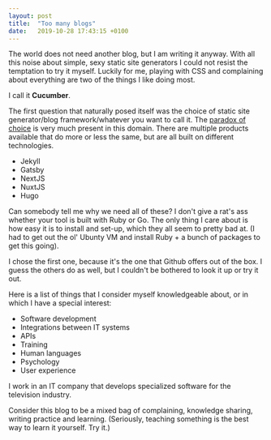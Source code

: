 ```yaml
---
layout: post
title:  "Too many blogs"
date:   2019-10-28 17:43:15 +0100
---
```

The world does not need another blog, but I am writing it anyway. With all this noise about simple, sexy static site generators I could not resist the temptation to try it myself. Luckily for me, playing with CSS and complaining about everything are two of the things I like doing most.

I call it **Cucumber**.

The first question that naturally posed itself was the choice of static site generator/blog framework/whatever you want to call it. The [paradox of choice](https://gostrengths.com/what-is-the-paradox-of-choice/) is very much present in this domain. There are multiple products available that do more or less the same, but are all built on different technologies.

- Jekyll
- Gatsby
- NextJS
- NuxtJS
- Hugo

Can somebody tell me why we need all of these? I don't give a rat's ass whether your tool is built with Ruby or Go. The only thing I care about is how easy it is to install and set-up, which they all seem to pretty bad at. (I had to get out the ol' Ubunty VM and install Ruby + a bunch of packages to get this going).

I chose the first one, because it's the one that Github offers out of the box. I guess the others do as well, but I couldn't be bothered to look it up or try it out.

Here is a list of things that I consider myself knowledgeable about, or in which I have a special interest:

- Software development
- Integrations between IT systems
- APIs
- Training
- Human languages
- Psychology
- User experience

I work in an IT company that develops specialized software for the television industry. 

Consider this blog to be a mixed bag of complaining, knowledge sharing, writing practice and learning. (Seriously, teaching something is the best way to learn it yourself. Try it.)


